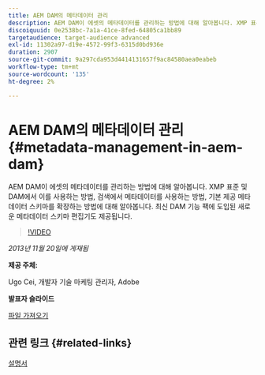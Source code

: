 ```yaml
---
title: AEM DAM의 메타데이터 관리
description: AEM DAM이 에셋의 메타데이터를 관리하는 방법에 대해 알아봅니다. XMP 표준 및 DAM에서 이를 사용하는 방법, 검색에서 메타데이터를 사용하는 방법, 기본 제공 메타데이터 스키마를 확장하는 방법에 대해 알아봅니다. 최신 DAM 기능 팩에 도입된 새로운 메타데이터 스키마 편집기도 제공됩니다.
discoiquuid: 0e2538bc-7a1a-41ce-8fed-64805ca1bb89
targetaudience: target-audience advanced
exl-id: 11302a97-d19e-4572-99f3-6315d0bd936e
duration: 2907
source-git-commit: 9a297cda953d4414131657f9ac84580aea0eabeb
workflow-type: tm+mt
source-wordcount: '135'
ht-degree: 2%

---
```


# AEM DAM의 메타데이터 관리{#metadata-management-in-aem-dam}

AEM DAM이 에셋의 메타데이터를 관리하는 방법에 대해 알아봅니다. XMP 표준 및 DAM에서 이를 사용하는 방법, 검색에서 메타데이터를 사용하는 방법, 기본 제공 메타데이터 스키마를 확장하는 방법에 대해 알아봅니다. 최신 DAM 기능 팩에 도입된 새로운 메타데이터 스키마 편집기도 제공됩니다.

>[!VIDEO](https://video.tv.adobe.com/v/19524/?quality=9)

*2013년 11월 20일에 게재됨*

**제공 주체:**

Ugo Cei, 개발자 기술 마케팅 관리자, Adobe

**발표자 슬라이드**

[파일 가져오기](assets/metadata-management-in-aem-dam.pdf)

## 관련 링크 {#related-links}

[설명서](https://docs.adobe.com/content/docs/en/cq/5-6-1/dam/metadata_for_digitalassetmanagement.html)
